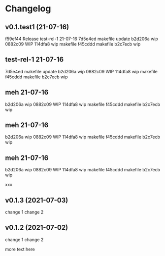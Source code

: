 # Changelog

## v0.1.test1 (21-07-16)
f59ef44 Release test-rel-1 21-07-16
7d5e4ed makefile update
b2d206a wip
0882c09 WIP
114dfa8 wip makefile
f45cddd makefile
b2c7ecb wip

## test-rel-1 21-07-16
7d5e4ed makefile update
b2d206a wip
0882c09 WIP
114dfa8 wip makefile
f45cddd makefile
b2c7ecb wip

## meh 21-07-16
b2d206a wip
0882c09 WIP
114dfa8 wip makefile
f45cddd makefile
b2c7ecb wip

## meh 21-07-16
b2d206a wip
0882c09 WIP
114dfa8 wip makefile
f45cddd makefile
b2c7ecb wip

## meh 21-07-16
b2d206a wip
0882c09 WIP
114dfa8 wip makefile
f45cddd makefile
b2c7ecb wip

xxx

## v0.1.3 (2021-07-03)
change 1
change 2

## v0.1.2 (2021-07-02)
change 1
change 2

more text here
